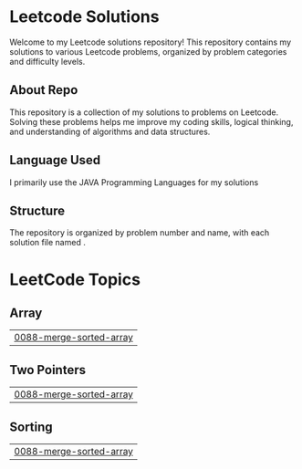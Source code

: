 # Leetcode Solutions
Welcome to my Leetcode solutions repository! This repository contains my solutions to various Leetcode problems, organized by problem categories and difficulty levels.

## About Repo
This repository is a collection of my solutions to problems on Leetcode. Solving these problems helps me improve my coding skills, logical thinking, and understanding of algorithms and data structures.

## Language Used
I primarily use the JAVA Programming Languages for my solutions

## Structure
The repository is organized by problem number and name, with each solution file named . 


<!---LeetCode Topics Start-->
# LeetCode Topics
## Array
|  |
| ------- |
| [0088-merge-sorted-array](https://github.com/ShantanuKH/Leetcode-Solutions/tree/master/0088-merge-sorted-array) |
## Two Pointers
|  |
| ------- |
| [0088-merge-sorted-array](https://github.com/ShantanuKH/Leetcode-Solutions/tree/master/0088-merge-sorted-array) |
## Sorting
|  |
| ------- |
| [0088-merge-sorted-array](https://github.com/ShantanuKH/Leetcode-Solutions/tree/master/0088-merge-sorted-array) |
<!---LeetCode Topics End-->